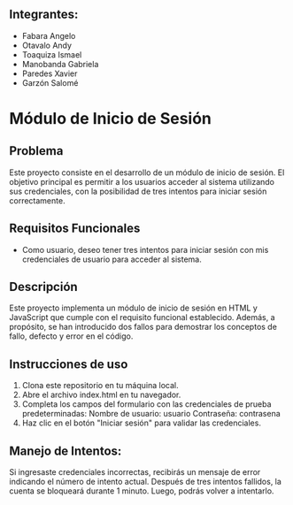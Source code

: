 ## Integrantes:
- Fabara Angelo
- Otavalo Andy
- Toaquiza Ismael
- Manobanda Gabriela
- Paredes Xavier
- Garzón Salomé

# Módulo de Inicio de Sesión
## Problema
Este proyecto consiste en el desarrollo de un módulo de inicio de sesión. El objetivo principal es permitir a los usuarios acceder al sistema utilizando sus credenciales, con la posibilidad de tres intentos para iniciar sesión correctamente.

## Requisitos Funcionales
- Como usuario, deseo tener tres intentos para iniciar sesión con mis credenciales de usuario para acceder al sistema.

## Descripción
Este proyecto implementa un módulo de inicio de sesión en HTML y JavaScript que cumple con el requisito funcional establecido. Además, a propósito, se han introducido dos fallos para demostrar los conceptos de fallo, defecto y error en el código.

## Instrucciones de uso
1. Clona este repositorio en tu máquina local.
2. Abre el archivo index.html en tu navegador.
3. Completa los campos del formulario con las credenciales de prueba predeterminadas:
Nombre de usuario: usuario
Contraseña: contrasena
2. Haz clic en el botón "Iniciar sesión" para validar las credenciales.
   
## Manejo de Intentos:
Si ingresaste credenciales incorrectas, recibirás un mensaje de error indicando el número de intento actual.
Después de tres intentos fallidos, la cuenta se bloqueará durante 1 minuto. Luego, podrás volver a intentarlo.
